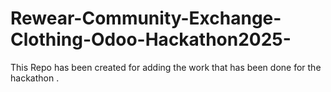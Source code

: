 # Rewear-Community-Exchange-Clothing-Odoo-Hackathon2025-
This Repo has been created for adding the work that has been done for the hackathon .
